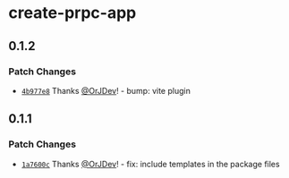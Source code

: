 # create-prpc-app

## 0.1.2

### Patch Changes

- [`4b977e8`](https://github.com/OrJDev/prpc/commit/4b977e8ae67f7677b13cdde0f64a7eef52b4d013) Thanks [@OrJDev](https://github.com/OrJDev)! - bump: vite plugin

## 0.1.1

### Patch Changes

- [`1a7600c`](https://github.com/OrJDev/prpc/commit/1a7600cc751fc653218bb1e30640608b5a1da243) Thanks [@OrJDev](https://github.com/OrJDev)! - fix: include templates in the package files
